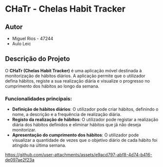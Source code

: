 # CHaTr - Chelas Habit Tracker

## Autor
- Miguel Rios - 47244
- Aulo Leic

## Descrição do Projeto
O **CHaTr (Chelas Habit Tracker)** é uma aplicação móvel destinada à monitorização de hábitos diários. A aplicação permite que o utilizador defina hábitos, registe a sua realização diária e visualize o progresso no cumprimento dos hábitos ao longo da semana.

### Funcionalidades principais:
- **Definição de hábitos diários**: O utilizador pode criar hábitos, definindo o nome, a descrição e a frequência de realização diária.
- **Registo da realização de hábitos**: O utilizador pode registar a realização diária dos hábitos definidos e eliminar hábitos que já não deseja monitorizar.
- **Apresentação do cumprimento dos hábitos**: O utilizador pode visualizar a quantidade de vezes que o objetivo diário de cada hábito foi atingido na última semana.


https://github.com/user-attachments/assets/e9acd797-abf8-4d74-b416-de097ae2f23a

